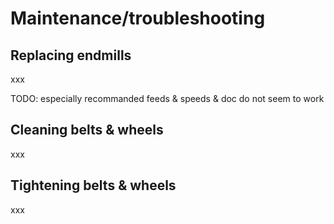 # Maintenance/troubleshooting

## Replacing endmills

xxx

TODO: especially recommanded feeds & speeds & doc do not seem to work

## Cleaning belts & wheels

xxx

## Tightening belts & wheels 

xxx


